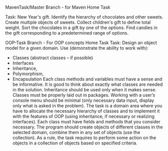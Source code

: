 MavenTask/Master Branch - for Maven Home Task


Task:
New Year's gift.
Identify the hierarchy of chocolates and other sweets. Create multiple objects of sweets.
Collect children's gift to define total weight.
Sort the chocolates in a gift by one of the options. 
Find candies in the gift corresponding to a predetermined range of options. 



OOP-Task Branch - For OOP concepts Home Task
Task:
Design an object model for a given domain. Use (demonstrate the ability to work with): 
- Classes (abstract classes – if possible) 
- Interfaces 
- Inheritance, 
- Polymorphism, 
- Encapsulation
Each class methods and variables must have a sense and be informative. 
It is good to think about exactly what classes are needed in the solution. 
Inheritance should be used only when it makes sense.
Classes must be properly laid out in packages.
Working with a user’s console menu should be minimal (only necessary data input, display only what is asked in the problem).
The task is a domain area where you have to allocate the necessary hierarchy of classes and to implement it with the features of OOP (using inheritance, if necessary or realizing interfaces). 
Each class must have fields and methods that you consider necessary. 
The program should create objects of different classes in the selected domain, combine them in any set of objects (use the collection). 
As a rule, the task requires to perform some action on the objects in a collection of objects based on specified criteria. 

